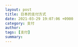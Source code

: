 ```yaml
---
layout: post
title: 日本的支付方式
date: 2021-03-29 19:07:06 +0900
category: 支付
author: 
tags: [支付]
summary: 
---
```

